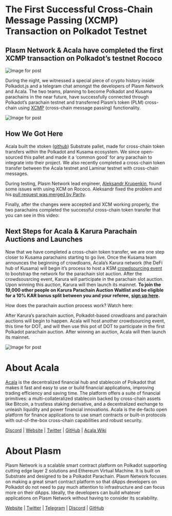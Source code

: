 # The First Successful Cross-Chain Message Passing (XCMP) Transaction on Polkadot Testnet

## Plasm Network & Acala have completed the first XCMP transaction on Polkadot’s testnet Rococo

![Image for post](https://miro.medium.com/max/2204/0*Bwnnq0OSWIc9dikX)

During the night, we witnessed a special piece of crypto history inside Polkadot.js and a telegram chat amongst the developers of Plasm Network and Acala. The two teams, planning to become Polkadot and Kusama parachains in the near future, have successfully connected through Polkadot’s parachain testnet and transferred Plasm’s token (PLM) cross-chain using [XCMP](https://wiki.polkadot.network/docs/en/learn-crosschain) (cross-chain message passing) functionality.

![Image for post](https://miro.medium.com/max/1880/0*_PHpXfxScO1sDNs_)

## **How We Got Here**

Acala built the xtoken ([github](https://github.com/open-web3-stack/open-runtime-module-library/tree/sw/rococo-v1/xtokens)) Substrate pallet, made for cross-chain token transfers within the Polkadot and Kusama ecosystem. We since open-sourced this pallet and made it a ‘common good’ for any parachain to integrate into their project. We also recently completed a cross-chain token transfer between the Acala testnet and Laminar testnet with cross-chain messages.

During testing, Plasm Network lead engineer, [Aleksandr Krupenkin](https://github.com/akru), found some issues with using XCM on Rococo. Aleksandr fixed the problem and his [pull request was merged by Parity](https://github.com/paritytech/cumulus/pull/309).

Finally, after the changes were accepted and XCM working properly, the two parachains completed the successful cross-chain token transfer that you can see in this video:

## **Next Steps for Acala & Karura Parachain Auctions and Launches**

Now that we have completed a cross-chain token transfer, we are one step closer to Kusama parachains starting to go live. Once the Kusama team announces the beginning of crowdloans, Acala’s Karura network (the DeFi hub of Kusama) will begin it’s process to host a KSM [crowdsourcing event](http://acala.network/karura-crowdloan) to bootstrap the network for the parachain slot auction. After the crowdsousrcing event, Karura will participate in the parachain slot auction. Upon winning this auction, Karura will then launch its mainnet. **To join the 19,000 other people on Karura Parachain Auction Waitlist and be eligible for a 10% KAR bonus split between you and your referee,** [**sign up here**](https://forms.gle/Qj8i2RxG3fHyg8DA8)**.**

How does the parachain auction process work? Watch here:

After Karura’s parachain auction, Polkadot-based crowdloans and parachain auctions will begin to happen. Acala will host another crowdsourcing event, this time for DOT, and will then use this pot of DOT to participate in the first Polkadot parachain auction. After winning an auction, Acala will then launch its mainnet.

![Image for post](https://miro.medium.com/max/2402/0*4QUW9GSAV2UxUI6E.png)

# About Acala

[Acala](http://acala.network/) is the decentralized financial hub and stablecoin of Polkadot that makes it fast and easy to use or build financial applications, improving trading efficiency and saving time. The platform offers a suite of financial primitives: a multi-collateralized stablecoin backed by cross-chain assets like Bitcoin, a trustless staking derivative, and a decentralized exchange to unleash liquidity and power financial innovations. Acala is the de-facto open platform for finance applications to use smart contracts or built-in protocols with out-of-the-box cross-chain capabilities and robust security.

[Discord](https://discord.gg/vdbFVCH) | [Website](https://acala.network/) | [Twitter](https://twitter.com/AcalaNetwork) | [GitHub](https://github.com/AcalaNetwork/Acala) | [Acala Wiki](https://github.com/AcalaNetwork/Acala/wiki)

# About Plasm

Plasm Network is a scalable smart contract platform on Polkadot supporting cutting edge layer 2 solutions and Ethereum Virtual Machine. It is built on Substrate and designed to be a Polkadot Parachain. Plasm Network focuses on making a great smart contract platform so that dApps developers on Polkadot do not need to pay much attention to infrastructure and can focus more on their dApps. Ideally, the developers can build whatever applications on Plasm Network without having to consider its scalability.

[Website](https://www.plasmnet.io/) | [Twitter](https://twitter.com/Plasm_Network) | [Telegram](https://t.me/PlasmOfficial) | [Discord](https://discord.gg/Z3nC9U4) | [GitHub](https://github.com/PlasmNetwork/Plasm)
